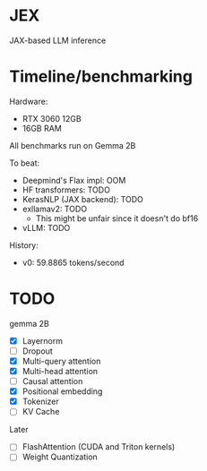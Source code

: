 # JEX
JAX-based LLM inference

# Timeline/benchmarking
Hardware:
- RTX 3060 12GB
- 16GB RAM

All benchmarks run on Gemma 2B

To beat:
- Deepmind's Flax impl: OOM
- HF transformers: TODO
- KerasNLP (JAX backend): TODO
- exllamav2: TODO
    - This might be unfair since it doesn't do bf16
- vLLM: TODO

History:
- v0: 59.8865 tokens/second

# TODO
gemma 2B
- [x] Layernorm
- [ ] Dropout
- [x] Multi-query attention 
- [x] Multi-head attention
- [ ] Causal attention
- [x] Positional embedding
- [x] Tokenizer
- [ ] KV Cache

Later
- [ ] FlashAttention (CUDA and Triton kernels)
- [ ] Weight Quantization